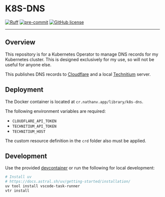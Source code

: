 # K8S-DNS

[![Ruff](https://img.shields.io/endpoint?url=https://raw.githubusercontent.com/astral-sh/ruff/main/assets/badge/v2.json)](https://github.com/astral-sh/ruff)
[![pre-commit](https://img.shields.io/badge/pre--commit-enabled-brightgreen?logo=pre-commit)](https://github.com/pre-commit/pre-commit)
[![GitHub license](https://img.shields.io/github/license/NathanVaughn/k8s-dns)](https://github.com/NathanVaughn/k8s-dns/blob/main/LICENSE)

---

## Overview

This repository is for a Kubernetes Operator to manage DNS records
for my Kubernetes cluster. This is designed exclusively for my
use, so will not be useful for anyone else.

This publishes DNS records to [Cloudflare](https://www.cloudflare.com/)
and a local [Technitium](https://technitium.com/dns/) server.

## Deployment

The Docker container is located at `cr.nathanv.app/library/k8s-dns`.

The following environment variables are required:

- `CLOUDFLARE_API_TOKEN`
- `TECHNITIUM_API_TOKEN`
- `TECHNITIUM_HOST`

The custom resource definition in the `crd` folder also must be applied.

## Development

Use the provided [devcontainer](https://containers.dev/)
or run the following for local development:

```bash
# Install uv
# https://docs.astral.sh/uv/getting-started/installation/
uv tool install vscode-task-runner
vtr install
```
